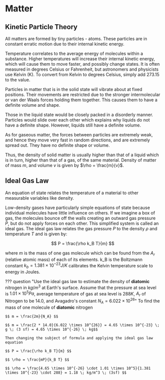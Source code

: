 # Matter

## Kinetic Particle Theory

All matters are formed by tiny particles - atoms. These particles are in constant erratic motion due to their internal kinetic energy.

Temperature correlates to the average energy of molecules within a substance. Higher temperatures will increase their internal kinetic energy, which will cause them to move faster, and possibly change states. It is often measured in degrees Celsius or Fahrenheit, but astronomers and physicists use Kelvin (K). To convert from Kelvin to degrees Celsius, simply add $273.15$ to the value.

Particles in matter that is in the solid state will vibrate about at fixed positions. Their movements are restricted due to the stronger intermolecular or van der Waals forces holding them together. This causes them to have a definite volume and shape.

Those in the liquid state would be closely packed in a disorderly manner. Particles would slide over each other which explains why liquids do not have a definite shape. However, liquids still have a definite volume.

As for gaseous matter, the forces between particles are extremely weak, and hence they move very fast in random directions, and are extremely spread out. They have no definite shape or volume.

Thus, the density of solid matter is usually higher than that of a liquid which is in turn, higher than that of a gas, of the same material. Density of matter of mass $m$, and volume $v$ is given by $\rho = \frac{m}{v}$.

## Ideal Gas Law

An equation of state relates the temperature of a material to other measurable variables like density.

Low-density gases have particularly simple equations of state because individual molecules have little influence on others. If we imagine a box of gas, the molecules bounce off the walls creating an outward gas pressure $P$, but do not apply forces on each other. This simplified system is called an ideal gas. The ideal gas law relates the gas pressure $P$ to the density $\rho$ and temperature $T$ and is given by:

$$ P = \frac{\rho k_B T}{m} $$

where $m$ is the mass of one gas molecule which can be found from the $A_r$ (relative atomic mass) of each of its elements. k_B is the Boltzmann constant $k_b = 1.381 \times 10^{-23} J/K$ calibrates the Kelvin temperature scale to energy in Joules.

??? question "Use the ideal gas law to estimate the density of **diatomic** nitrogen in $kg/m^3$ at Earth's surface. Assume that the pressure at sea level is $1.01 \times 10^5 Pa$, average temperature of gas at sea level is $288K$, $A_r$ of Nitrogen to be $14.0$, and Avagadro's constant $N_A = 6.022 \times 10^{26}$"
	To find the mass of one molecule of **diatomic** nitrogen

	$$ m = \frac{2m}{N_A} $$

	$$ m = \frac{2 * 14.0}{6.022 \times 10^{26}} = 4.65 \times 10^{-23} \; g \; (3 sf) = 4.65 \times 10^{-26} \; kg$$

	Then changing the subject of formula and applying the ideal gas law equation

	$$ P = \frac{\rho k_B T}{m} $$

	$$ \rho = \frac{mP}{k_B T} $$

	$$ \rho = \frac{4.65 \times 10^{-26} \cdot 1.01 \times 10^5}{1.381 \times 10^{-23} \cdot 288} = 1.18 \; kg/m^3 \; (3sf) $$
